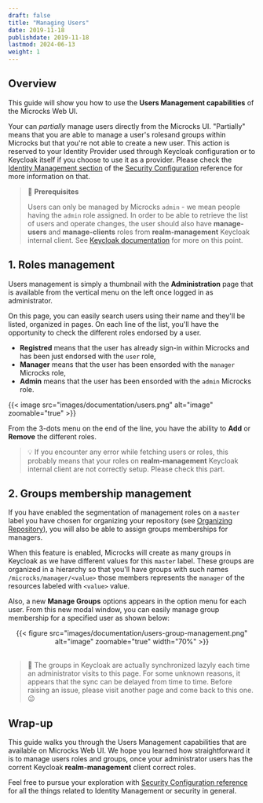```yaml
---
draft: false
title: "Managing Users"
date: 2019-11-18
publishdate: 2019-11-18
lastmod: 2024-06-13
weight: 1
---
```


## Overview

This guide will show you how to use the **Users Management capabilities** of the Microcks Web UI. 

Your can *partially* manage users directly from the Microcks UI. "Partially" means that you are able to manage a user's rolesand groups within Microcks but that you're not able to create a new user. This action is reserved to your Identity Provider used through Keycloak configuration or to Keycloak itself if you choose to use it as a provider. Please check the [Identity Management section](/documentation/references/configuration/security-config/#identity-management) of the [Security Configuration](/documentation/references/configuration/security-config) reference for more information on that.

> 🚨 **Prerequisites**
>
> Users can only be managed by Microcks `admin` - we mean people having the `admin` role assigned. In order to be able to retrieve the list of users and operate changes, the user should also have **manage-users** and **manage-clients** roles from **realm-management** Keycloak internal client. See [Keycloak documentation](https://www.keycloak.org/docs/latest/server_admin/index.html#_per_realm_admin_permissions) for more on this point.

## 1. Roles management

Users management is simply a thumbnail with the **Administration** page that is available from the vertical menu on the left once logged in as administrator. 

On this page, you can easily search users using their name and they'll be listed, organized in pages. On each line of the list, you'll have the opportunity to check the different roles endorsed by a user.

* **Registred** means that the user has already sign-in within Microcks and has been just endorsed with the `user` role,
* **Manager** means that the user has been ensorded with the `manager` Microcks role,
* **Admin** means that the user has been ensorded with the `admin` Microcks role.

{{< image src="images/documentation/users.png" alt="image" zoomable="true" >}}

From the 3-dots menu on the end of the line, you have the ability to **Add** or **Remove** the different roles.

> 💡 If you encounter any error while fetching users or roles, this probably means that your roles on **realm-management** Keycloak internal client are not correctly setup. Please check this part.

## 2. Groups membership management

If you have enabled the segmentation of management roles on a `master` label you have chosen for organizing your repository (see [Organizing Repository](/documentation/guides/organizing-repository/#segmenting-management-responsibilities)), you will also be able to assign groups memberships for managers.

When this feature is enabled, Microcks will create as many groups in Keycloak as we have different values for this `master` label. These groups are organized in a hierarchy so that you'll have groups with such names `/microcks/manager/<value>` those members represents the `manager` of the resources labeled with `<value>` value.

Also, a new **Manage Groups** options appears in the option menu for each user. From this new modal window, you can easily manage group membership for a specified user as shown below: 

<div align="center">
{{< figure src="images/documentation/users-group-management.png" alt="image" zoomable="true" width="70%" >}}
</div>
<br/>

> 🚨 The groups in Keycloak are actually synchronized lazyly each time an administrator visits to this page. For some unknown reasons, it appears that the sync can be delayed from time to time. Before raising an issue, please visit another page and come back to this one. 😉

## Wrap-up

This guide walks you through the Users Management capabilities that are available on Microcks Web UI. We hope you learned how straightforward it is to manage users roles and groups, once your administrator users has the corrent Keycloak **realm-management** client correct roles.

Feel free to pursue your exploration with [Security Configuration reference](/documentation/references/configuration/security-config) for all the things related to Identity Management or security in general.
